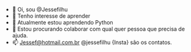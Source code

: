 - 👋 Oi, sou @Jessefilhu
- 👀 Tenho interesse de aprender
- 🌱 Atualmente estou aprendendo Python
- 💞️ Estou procurando colaborar com qual quer pessoa que precisa de ajuda.
- 📫 Jessef@hotmail.com.br @jessefilhu {Insta} são os contatos.
